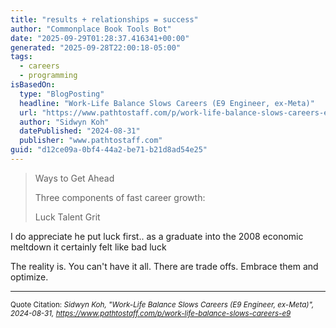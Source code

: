 ```yaml
---
title: "results + relationships = success"
author: "Commonplace Book Tools Bot"
date: "2025-09-29T01:28:37.416341+00:00"
generated: "2025-09-28T22:00:18-05:00"
tags:
  - careers
  - programming
isBasedOn:
  type: "BlogPosting"
  headline: "Work-Life Balance Slows Careers (E9 Engineer, ex-Meta)"
  url: "https://www.pathtostaff.com/p/work-life-balance-slows-careers-e9"
  author: "Sidwyn Koh"
  datePublished: "2024-08-31"
  publisher: "www.pathtostaff.com"
guid: "d12ce09a-0bf4-44a2-be71-b21d8ad54e25"
---
```


> Ways to Get Ahead
> 
> Three components of fast career growth:
> 
> Luck
> Talent
> Grit

I do appreciate he put luck first.. as a graduate into the 2008 economic meltdown it certainly felt like bad luck

The reality is. You can't have it all. There are trade offs. Embrace them and optimize.

---

<sub>Quote Citation: <cite>Sidwyn Koh, "Work-Life Balance Slows Careers (E9 Engineer, ex-Meta)", 2024-08-31, <a href="https://www.pathtostaff.com/p/work-life-balance-slows-careers-e9">https://www.pathtostaff.com/p/work-life-balance-slows-careers-e9</a></cite></sub>